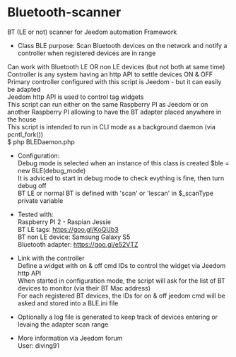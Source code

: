 # Bluetooth-scanner
BT (LE or not) scanner for Jeedom automation Framework

* Class BLE purpose: Scan Bluetooth devices on the network and notify a controller when registered devices are in range<br/>

Can work with Bluetooth LE OR non LE devices (but not both at same time)<br/>
Controller is any system having an http API to settle devices ON & OFF<br/>
Primary controller configured with this script is Jeedom - but it can easily be adapted<br/>
Jeedom http API is used to control tag widgets<br/>
This script can run either on the same Raspberry PI as Jeedom or on another Raspberry PI allowing to have the BT adapter placed anywhere in the house<br/>
This script is intended to run in CLI mode as a background daemon (via pcntl_fork())<br/>
$ php BLEDaemon.php<br/>

*	Configuration:<br/>
Debug mode is selected when an instance of this class is created $ble = new BLE(debug_mode)<br/>
It is adviced to start in debug mode to check evything is fine, then turn debug off<br/>
BT LE or normal BT is defined with 'scan' or 'lescan' in $_scanType private variable<br/>

*	Tested with:<br/>
Raspberry PI 2 - Raspian Jessie<br/>
BT LE tags: https://goo.gl/KoQUb3<br/>
BT non LE device: Samsung Galaxy S5<br/>
Bluetooth adapter: https://goo.gl/e52VTZ<br/>

* Link with the controller<br/>
Define a widget with on & off cmd IDs to control the widget via Jeedom http API<br/>
When started in configuration mode, the script will ask for the list of BT devices to monitor (via their BT Mac address)<br/>
For each registered BT devices, the IDs for on & off jeedom cmd will be asked and stored into a BLE.ini file<br/>

* Optionally a log file is generated to keep track of devices entering or levaing the adapter scan range<br/>

* More information via Jeedom forum<br/>
User: diving91<br/>


